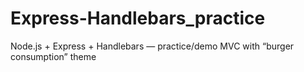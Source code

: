 # Express-Handlebars_practice
Node.js + Express + Handlebars — practice/demo MVC with “burger consumption” theme

